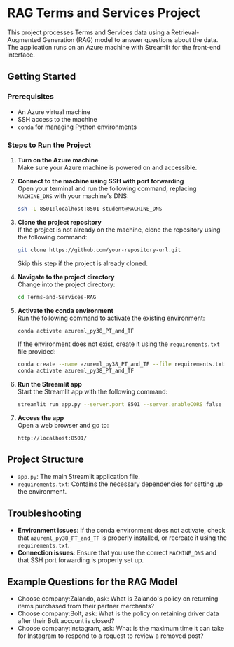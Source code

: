 
# RAG Terms and Services Project

This project processes Terms and Services data using a Retrieval-Augmented Generation (RAG) model to answer questions about the data. The application runs on an Azure machine with Streamlit for the front-end interface.

## Getting Started

### Prerequisites
- An Azure virtual machine
- SSH access to the machine
- `conda` for managing Python environments

### Steps to Run the Project

1. **Turn on the Azure machine**  
   Make sure your Azure machine is powered on and accessible.

2. **Connect to the machine using SSH with port forwarding**  
   Open your terminal and run the following command, replacing `MACHINE_DNS` with your machine's DNS:

   ```bash
   ssh -L 8501:localhost:8501 student@MACHINE_DNS
   ```

3. **Clone the project repository**  
   If the project is not already on the machine, clone the repository using the following command:

   ```bash
   git clone https://github.com/your-repository-url.git
   ```

   Skip this step if the project is already cloned.

4. **Navigate to the project directory**  
   Change into the project directory:

   ```bash
   cd Terms-and-Services-RAG
   
   ```

5. **Activate the conda environment**  
   Run the following command to activate the existing environment:

   ```bash
   conda activate azureml_py38_PT_and_TF
   ```

   If the environment does not exist, create it using the `requirements.txt` file provided:

   ```bash
   conda create --name azureml_py38_PT_and_TF --file requirements.txt
   conda activate azureml_py38_PT_and_TF
   ```

6. **Run the Streamlit app**  
   Start the Streamlit app with the following command:

   ```bash
   streamlit run app.py --server.port 8501 --server.enableCORS false
   ```

7. **Access the app**  
   Open a web browser and go to:

   ```text
   http://localhost:8501/
   ```

## Project Structure
- `app.py`: The main Streamlit application file.
- `requirements.txt`: Contains the necessary dependencies for setting up the environment.

## Troubleshooting
- **Environment issues**: If the conda environment does not activate, check that `azureml_py38_PT_and_TF` is properly installed, or recreate it using the `requirements.txt`.
- **Connection issues**: Ensure that you use the correct `MACHINE_DNS` and that SSH port forwarding is properly set up.

## Example Questions for the RAG Model
- Choose company:Zalando, ask: What is Zalando's policy on returning items purchased from their partner merchants? 
- Choose company:Bolt, ask: What is the policy on retaining driver data after their Bolt account is closed?
- Choose company:Instagram, ask: What is the maximum time it can take for Instagram to respond to a request to review a removed post? 


